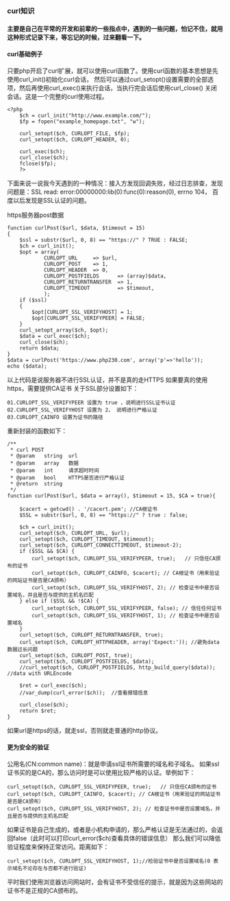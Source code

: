 ### curl知识

#### 主要是自己在平常的开发和前辈的一些指点中，遇到的一些问题，怕记不住，就用这种形式记录下来，等忘记的时候，过来翻看一下。

#### curl基础例子

只要php开启了curl扩展，就可以使用curl函数了。使用curl函数的基本思想是先使用curl_init()初始化curl会话，
然后可以通过curl_setopt()设置需要的全部选项，然后再使用curl_exec()来执行会话，当执行完会话后使用curl_close()
关闭会话。这是一个完整的curl使用过程。

```
<?php
    $ch = curl_init("http://www.example.com/");
    $fp = fopen("example_homepage.txt", "w");
    
    curl_setopt($ch, CURLOPT_FILE, $fp);
    curl_setopt($ch, CURLOPT_HEADER, 0);
    
    curl_exec($ch);
    curl_close($ch);
    fclose($fp);
    ?>
```

下面来说一说我今天遇到的一种情况：接入方发现回调失败，经过日志排查，发现问题是：SSL read: error:00000000:lib(0):func(0):reason(0), errno 104，
百度以后发现是SSL认证的问题。

https服务器post数据

```
function curlPost($url, $data, $timeout = 15)
{
    $ssl = substr($url, 0, 8) == "https://" ? TRUE : FALSE;
    $ch = curl_init();
    $opt = array(
            CURLOPT_URL     => $url,
            CURLOPT_POST    => 1,
            CURLOPT_HEADER  => 0,
            CURLOPT_POSTFIELDS      => (array)$data,
            CURLOPT_RETURNTRANSFER  => 1,
            CURLOPT_TIMEOUT         => $timeout,
            );
    if ($ssl)
    {
        $opt[CURLOPT_SSL_VERIFYHOST] = 1;
        $opt[CURLOPT_SSL_VERIFYPEER] = FALSE;
    }
    curl_setopt_array($ch, $opt);
    $data = curl_exec($ch);
    curl_close($ch);
    return $data;
}
$data = curlPost('https://www.php230.com', array('p'=>'hello'));
echo ($data);
```

以上代码是说服务器不进行SSL认证，并不是真的走HTTPS
如果要真的使用https，需要提供CA证书
关于SSL部分设置如下：

```
01.CURLOPT_SSL_VERIFYPEER 设置为 true ，说明进行SSL证书认证  
02.CURLOPT_SSL_VERIFYHOST 设置为 2， 说明进行严格认证  
03.CURLOPT_CAINFO 设置为证书的路径
```

重新封装的函数如下：

```
/** 
 * curl POST 
 * @param   string  url 
 * @param   array   数据 
 * @param   int     请求超时时间 
 * @param   bool    HTTPS是否进行严格认证 
 * @return  string 
 */  
function curlPost($url, $data = array(), $timeout = 15, $CA = true){    
  
    $cacert = getcwd() . '/cacert.pem'; //CA根证书  
    $SSL = substr($url, 0, 8) == "https://" ? true : false;  
      
    $ch = curl_init();  
    curl_setopt($ch, CURLOPT_URL, $url);  
    curl_setopt($ch, CURLOPT_TIMEOUT, $timeout);  
    curl_setopt($ch, CURLOPT_CONNECTTIMEOUT, $timeout-2);  
    if ($SSL && $CA) {  
        curl_setopt($ch, CURLOPT_SSL_VERIFYPEER, true);   // 只信任CA颁布的证书  
        curl_setopt($ch, CURLOPT_CAINFO, $cacert); // CA根证书（用来验证的网站证书是否是CA颁布）  
        curl_setopt($ch, CURLOPT_SSL_VERIFYHOST, 2); // 检查证书中是否设置域名，并且是否与提供的主机名匹配  
    } else if ($SSL && !$CA) {  
        curl_setopt($ch, CURLOPT_SSL_VERIFYPEER, false); // 信任任何证书  
        curl_setopt($ch, CURLOPT_SSL_VERIFYHOST, 1); // 检查证书中是否设置域名  
    }  
    curl_setopt($ch, CURLOPT_RETURNTRANSFER, true);  
    curl_setopt($ch, CURLOPT_HTTPHEADER, array('Expect:')); //避免data数据过长问题  
    curl_setopt($ch, CURLOPT_POST, true);  
    curl_setopt($ch, CURLOPT_POSTFIELDS, $data);  
    //curl_setopt($ch, CURLOPT_POSTFIELDS, http_build_query($data)); //data with URLEncode  
  
    $ret = curl_exec($ch);  
    //var_dump(curl_error($ch));  //查看报错信息  
  
    curl_close($ch);  
    return $ret;    
} 
```

如果url是https的话，就走ssl，否则就走普通的http协议。

#### 更为安全的验证

公用名(CN:common name)：就是申请ssl证书所需要的域名和子域名。
如果ssl证书买的是CA的，那么访问时是可以使用比较严格的认证。举例如下：

```
curl_setopt($ch, CURLOPT_SSL_VERIFYPEER, true);   // 只信任CA颁布的证书  
curl_setopt($ch, CURLOPT_CAINFO, $cacert); // CA根证书（用来验证的网站证书是否是CA颁布）  
curl_setopt($ch, CURLOPT_SSL_VERIFYHOST, 2); // 检查证书中是否设置域名，并且是否与提供的主机名匹配 
```

如果证书是自己生成的，或者是小机构申请的，那么严格认证是无法通过的，会返回false（此时可以打印curl_error($ch)查看具体的错误信息）
那么我们可以降低验证程度来保持正常访问。距离如下：

```
curl_setopt($ch, CURLOPT_SSL_VERIFYHOST, 1);//检验证书中是否设置域名(0 表示域名不论存在与否都不进行验证)
```

平时我们使用浏览器访问网站时，会有证书不受信任的提示，就是因为这些网站的证书不是正规的CA颁布的。




